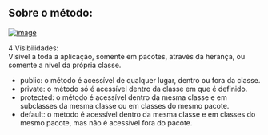 ## Sobre o método:

[![image](https://user-images.githubusercontent.com/122856066/235775376-bc036f60-88b2-4231-bbb5-db422f0189d8.png)](https://glysns.gitbook.io/java-basico/sintaxe/metodos)

4 Visibilidades:<br>
Visivel a toda a aplicação, somente em pacotes, através da herança,
ou somente a nível da própria classe.<br>
* public: o método é acessível de qualquer lugar, dentro ou fora da classe.<br>
* private: o método só é acessível dentro da classe em que é definido. <br>
* protected: o método é acessível dentro da mesma classe e em subclasses da mesma classe ou em classes do mesmo pacote. <br>
* default:  o método é acessível dentro da mesma classe e em classes do mesmo pacote, mas não é acessível fora do pacote.<br>
